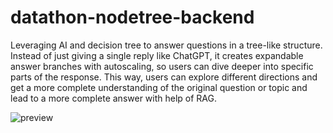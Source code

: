 # datathon-nodetree-backend
Leveraging AI and decision tree to answer questions in a tree-like structure. Instead of just giving a single reply like ChatGPT, it creates expandable answer branches with autoscaling, so users can dive deeper into specific parts of the response. This way, users can explore different directions and get a more complete understanding of the original question or topic and lead to a more complete answer with help of RAG.

![preview](nexjs-lran.png)